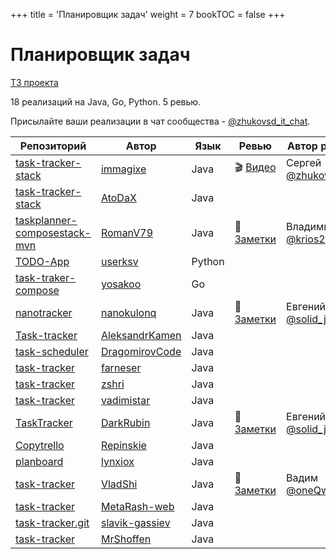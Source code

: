 +++
title = 'Планировщик задач'
weight = 7
bookTOC = false
+++

# Планировщик задач

[ТЗ проекта](../projects/task-tracker.md)

18 реализаций на Java, Go, Python. 5 ревью.

Присылайте ваши реализации в чат сообщества - [@zhukovsd_it_chat](https://t.me/zhukovsd_it_chat).

| Репозиторий | Автор | Язык | Ревью | Автор ревью |
|-------------|-------|------|-------|-------------|
| [task-tracker-stack](https://github.com/immagixe/task-tracker-stack) | [immagixe](https://github.com/immagixe) | Java | 🎬 [Видео](https://www.youtube.com/watch?v=QwFlp35yaqw) | Сергей [@zhukovsd](https://t.me/zhukovsd) |
| [task-tracker-stack](https://github.com/AtoDaX/task-tracker-stack) | [AtoDaX](https://github.com/AtoDaX) | Java |  |  |
| [taskplanner-composestack-mvn](https://github.com/RomanV79/taskplanner-composestack-mvn/tree/master) | [RomanV79](https://github.com/RomanV79) | Java | 📝 [Заметки](https://gist.github.com/zhukovsd/5dfeea16d2d9fcbca55e1d34f88f6bc6) | Владимир [@krios2146](https://t.me/krios2146) |
| [TODO-App](https://github.com/userksv/TODO-App) | [userksv](https://github.com/userksv) | Python |  |  |
| [task-traker-compose](https://github.com/yosakoo/task-traker-compose) | [yosakoo](https://github.com/yosakoo) | Go |  |  |
| [nanotracker](https://github.com/nanokulonq/nanotracker) | [nanokulonq](https://github.com/nanokulonq) | Java | 📝 [Заметки](https://gist.github.com/Asenim/adc115e2d7c66d9c2b2ac5bf44237b07) | Евгений [@solid_jdk](https://t.me/solid_jdk) |
| [Task-tracker](https://github.com/AleksandrKamen/Task-tracker) | [AleksandrKamen](https://github.com/AleksandrKamen) | Java |  |  |
| [task-scheduler](https://github.com/DragomirovCode/task-scheduler) | [DragomirovCode](https://github.com/DragomirovCode) | Java |  |  |
| [task-tracker](https://github.com/farneser/task-tracker) | [farneser](https://github.com/farneser) | Java |  |  |
| [task-tracker](https://github.com/zshri/task-tracker) | [zshri](https://github.com/zshri) | Java |  |  |
| [task-tracker](https://github.com/vadimistar/task-tracker) | [vadimistar](https://github.com/vadimistar) | Java |  |  |
| [TaskTracker](https://github.com/DarkRubin/TaskTracker) | [DarkRubin](https://github.com/DarkRubin) | Java | 📝 [Заметки](https://gist.github.com/Asenim/989924fff0e6dd20448bfc64de341272) | Евгений [@solid_jdk](https://t.me/solid_jdk) |
| [Copytrello](https://github.com/Repinskie/Copytrello) | [Repinskie](https://github.com/Repinskie) | Java |  |  |
| [planboard](https://github.com/lynxiox/planboard) | [lynxiox](https://github.com/lynxiox) | Java |  |  |
| [task-tracker](https://github.com/VladShi/task-tracker) | [VladShi](https://github.com/VladShi) | Java | 📝 [Заметки](https://gist.github.com/DarkRubin/39bad44da5cfc417b34afbf13a02bbb6) | Вадим [@oneQwerty2](https://t.me/oneQwerty2) |
| [task-tracker](https://github.com/MetaRash-web/task-tracker) | [MetaRash-web](https://github.com/MetaRash-web) | Java |  |  |
| [task-tracker.git](https://github.com/slavik-gassiev/task-tracker.git) | [slavik-gassiev](https://github.com/slavik-gassiev) | Java |  |  |
| [task-tracker](https://github.com/MrShoffen/task-tracker) | [MrShoffen](https://github.com/MrShoffen) | Java |  |  |
